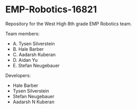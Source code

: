 # EMP-Robotics-16821
Repository for the West High 8th grade EMP Robotics team.

Team members:
* A. Tysen Silverstein
* B. Hale Barber
* C. Aadarsh Kuberan
* D. Aidan Yu
* E. Stefan Neugebauer

Developers: 
* Hale Barber
* Tysen Silverstein
* Stefan Neugebauer
* Aadarsh N Kuberan
